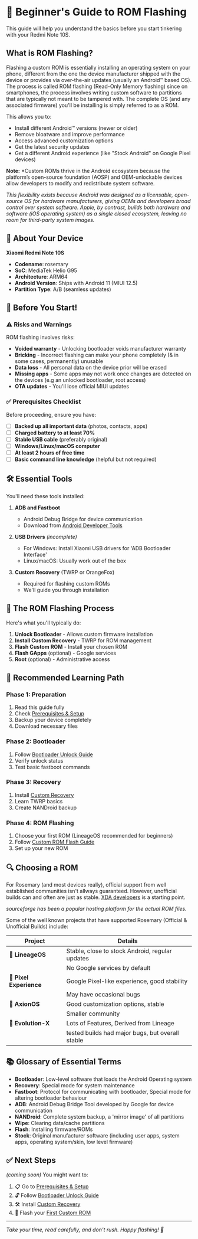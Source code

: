 # 📖 Beginner's Guide to ROM Flashing

This guide will help you understand the basics before you start tinkering with your Redmi Note 10S.

## What is ROM Flashing?

Flashing a custom ROM is essentially installing an operating system on your phone, different from the one the device manufacturer shipped with the device or provides via over-the-air updates (usually an Android™️ based OS).
The process is called ROM flashing (Read-Only Memory flashing) since on smartphones, the process involves writing custom software to partitions that are typically not meant to be tampered with.
The complete OS (and any associated firmware) you'll be installing is simply referred to as a ROM.

This allows you to:

- Install different Android™️ versions (newer or older)
- Remove bloatware and improve performance
- Access advanced customization options
- Get the latest security updates
- Get a different Android experience (like "Stock Android" on Google Pixel devices)

**Note:** *Custom ROMs thrive in the Android ecosystem because the platform’s open-source foundation (AOSP) and OEM-unlockable devices allow developers to modify and redistribute system software.

*This flexibility exists because Android was designed as a licensable, open-source OS for hardware manufacturers, giving OEMs and developers broad control over system software. Apple, by contrast, builds both hardware and software (iOS operating system) as a single closed ecosystem, leaving no room for third-party system images.*


## 📱 About Your Device

**Xiaomi Redmi Note 10S**
- **Codename**: rosemary
- **SoC**: MediaTek Helio G95
- **Architecture**: ARM64
- **Android Version**: Ships with Android 11 (MIUI 12.5)
- **Partition Type**: A/B (seamless updates)

## 🚨 Before You Start!

### ⚠️ Risks and Warnings

ROM flashing involves risks:
- **Voided warranty** - Unlocking bootloader voids manufacturer warranty
- **Bricking** - Incorrect flashing can make your phone completely (& in some cases, permanently) unusable
- **Data loss** - All personal data on the device prior will be erased
- **Missing apps** - Some apps may not work once changes are detected on the devices (e.g an unlocked bootloader, root access)
- **OTA updates** - You'll lose official MIUI updates

### ✅ Prerequisites Checklist

Before proceeding, ensure you have:

- [ ] **Backed up all important data** (photos, contacts, apps)
- [ ] **Charged battery to at least 70%**
- [ ] **Stable USB cable** (preferably original)
- [ ] **Windows/Linux/macOS computer**
- [ ] **At least 2 hours of free time**
- [ ] **Basic command line knowledge** (helpful but not required)

## 🛠️ Essential Tools

You'll need these tools installed:

1. **ADB and Fastboot**
   - Android Debug Bridge for device communication
   - Download from [Android Developer Tools](https://developer.android.com/studio/releases/platform-tools)

2. **USB Drivers** 
   *(incomplete)*
   - For Windows: Install Xiaomi USB drivers for 'ADB Bootloader Interface'
   - Linux/macOS: Usually work out of the box

4. **Custom Recovery** (TWRP or OrangeFox)
   - Required for flashing custom ROMs
   - We'll guide you through installation

## 📝 The ROM Flashing Process

Here's what you'll typically do:

1. **Unlock Bootloader** - Allows custom firmware installation
2. **Install Custom Recovery** - TWRP for ROM management
3. **Flash Custom ROM** - Install your chosen ROM
4. **Flash GApps** (optional) - Google services
5. **Root** (optional) - Administrative access

## 🎯 Recommended Learning Path

### Phase 1: Preparation
1. Read this guide fully
2. Check [Prerequisites & Setup](prerequisites.md)
3. Backup your device completely
4. Download necessary files

### Phase 2: Bootloader
1. Follow [Bootloader Unlock Guide](bootloader-unlock.md)
2. Verify unlock status
3. Test basic fastboot commands

### Phase 3: Recovery
1. Install [Custom Recovery](custom-recovery.md)
2. Learn TWRP basics
3. Create NANDroid backup

### Phase 4: ROM Flashing
1. Choose your first ROM (LineageOS recommended for beginners)
2. Follow [Custom ROM Flash Guide](custom-rom-flash.md)
3. Set up your new ROM

## 🔍 Choosing a ROM

For Rosemary (and most devices really), official support from well established communities isn't allways guaranteed. However, unofficial builds can and often are just as stable. [XDA developers](https://www.xda-developers.com/) is a starting point. 

*sourceforge has been a popular hosting platform for the actual ROM files.*

Some of the well known projects that have supported Rosemary (Official & Unofficial Builds) include:

| Project | Details |
|---------|---------|
| 🥇 **LineageOS**| Stable, close to stock Android, regular updates |
|  | No Google services by default |
| 🥈 **Pixel Experience** | Google Pixel-like experience, good stability |
|  | May have occasional bugs |
| 🥉 **AxionOS** | Good customization options, stable |
|  | Smaller community |
| 🥈 **Evolution-X** | Lots of Features, Derived from Lineage |
|  | tested builds had major bugs, but overall stable |

## 📚 Glossary of Essential Terms

- **Bootloader**: Low-level software that loads the Android Operating system
- **Recovery**: Special mode for system maintenance
- **Fastboot**: Protocol for communicating with bootloader, Special mode for altering bootloader behaviour
- **ADB**: Android Debug Bridge Tool developed by Google for device communication
- **NANDroid**: Complete system backup, a 'mirror image' of all partitions
- **Wipe**: Clearing data/cache partitions
- **Flash**: Installing firmware/ROMs
- **Stock**: Original manufacturer software (including user apps, system apps, operating system/skin, low level firmware)


## ✅ Next Steps 
*(coming soon)*
You might want to:

1. 📋 Go to [Prerequisites & Setup](prerequisites.md)
2. 🔓 Follow [Bootloader Unlock Guide](bootloader-unlock.md)
3. 🛠️ Install [Custom Recovery](custom-recovery.md)
4. 💾 Flash your [First Custom ROM](custom-rom-flash.md)

---

*Take your time, read carefully, and don't rush. Happy flashing! 🎉*
